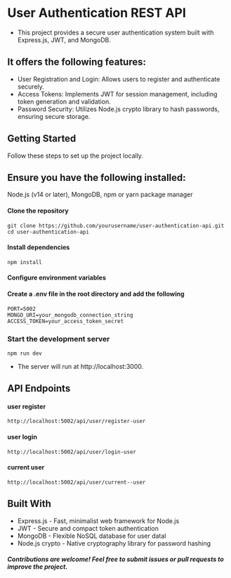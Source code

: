# User Authentication REST API
- This project provides a secure user authentication system built with Express.js, JWT, and MongoDB.
## It offers the following features:
- User Registration and Login: Allows users to register and authenticate securely.
- Access Tokens: Implements JWT for session management, including token generation and validation.
- Password Security: Utilizes Node.js crypto library to hash passwords, ensuring secure storage.

## Getting Started
Follow these steps to set up the project locally.

## Ensure you have the following installed:
Node.js (v14 or later),
MongoDB,
npm or yarn package manager

#### Clone the repository
    git clone https://github.com/yourusername/user-authentication-api.git
    cd user-authentication-api
#### Install dependencies
    npm install
#### Configure environment variables
#### Create a .env file in the root directory and add the following
    PORT=5002
    MONGO_URI=your_mongodb_connection_string
    ACCESS_TOKEN=your_access_token_secret
### Start the development server
    npm run dev
- The server will run at http://localhost:3000.
## API Endpoints
#### user register
    http://localhost:5002/api/user/register-user	
#### user login
    http://localhost:5002/api/user/login-user
#### current user
    http://localhost:5002/api/user/current--user
## Built With
- Express.js - Fast, minimalist web framework for Node.js
- JWT - Secure and compact token authentication
- MongoDB - Flexible NoSQL database for user datal
- Node.js crypto - Native cryptography library for password hashing

##### Contributions are welcome! Feel free to submit issues or pull requests to improve the project.



  



